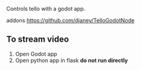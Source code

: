 Controls tello with a godot app.


addons https://github.com/djaney/TelloGodotNode


## To stream video
1. Open Godot app
2. Open python app in flask **do not run directly**


